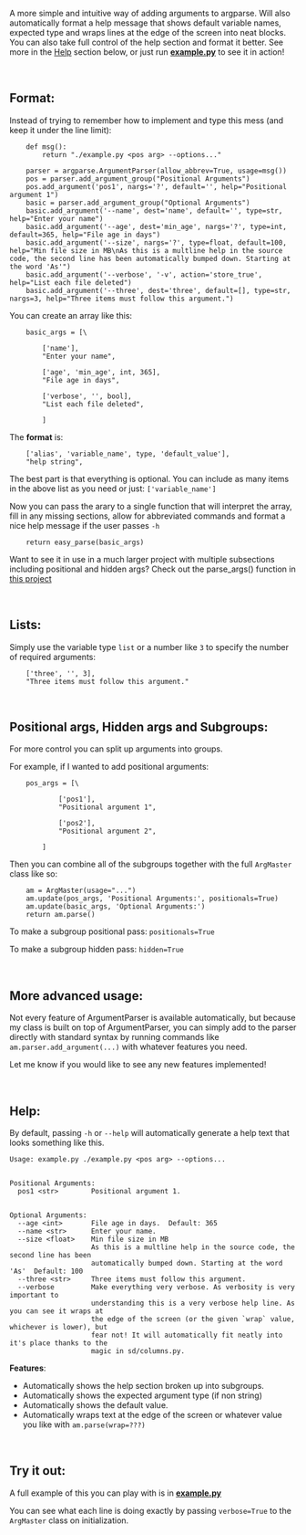 ﻿A more simple and intuitive way of adding arguments to argparse. Will also automatically format a help message that shows default variable names, expected type and wraps lines at the edge of the screen into neat blocks. You can also take full control of the help section and format it better. See more in the [Help](#help) section below, or just run [**example.py**](example.py) to see it in action!


&nbsp;
## Format:

Instead of trying to remember how to implement and type this mess (and keep it under the line limit):

```
	def msg():
		return "./example.py <pos arg> --options..."

	parser = argparse.ArgumentParser(allow_abbrev=True, usage=msg())
	pos = parser.add_argument_group("Positional Arguments")
	pos.add_argument('pos1', nargs='?', default='', help="Positional argument 1")
	basic = parser.add_argument_group("Optional Arguments")
	basic.add_argument('--name', dest='name', default='', type=str, help="Enter your name")
	basic.add_argument('--age', dest='min_age', nargs='?', type=int, default=365, help="File age in days")
	basic.add_argument('--size', nargs='?', type=float, default=100, help="Min file size in MB\nAs this is a multline help in the source code, the second line has been automatically bumped down. Starting at the word 'As'")
	basic.add_argument('--verbose', '-v', action='store_true', help="List each file deleted")
	basic.add_argument('--three', dest='three', default=[], type=str, nargs=3, help="Three items must follow this argument.")

```

You can create an array like this:

```
	basic_args = [\

		['name'],
		"Enter your name",

		['age', 'min_age', int, 365],
		"File age in days",

		['verbose', '', bool],
		"List each file deleted",

		]

```

The **format** is:

```
	['alias', 'variable_name', type, 'default_value'],
	"help string",
```

The best part is that everything is optional. You can include as many items in the above list as you need or just: `['variable_name']`

Now you can pass the arary to a single function that will interpret the array, fill in any missing sections, allow for abbreviated commands and format a nice help message if the user passes `-h`

```
	return easy_parse(basic_args)
```

Want to see it in use in a much larger project with multiple subsections including positional and hidden args? Check out the parse_args() function in [this project](https://github.com/SurpriseDog/KeyLocker/blob/master/args.py)

&nbsp;
## Lists:

Simply use the variable type `list` or a number like `3` to specify the number of required arguments:

```
	['three', '', 3],
	"Three items must follow this argument."
```

&nbsp;
## Positional args, Hidden args and Subgroups:

For more control you can split up arguments into groups.

For example, if I wanted to add positional arguments:

```
	pos_args = [\

			['pos1'],
			"Positional argument 1",

			['pos2'],
			"Positional argument 2",

		]
```

Then you can combine all of the subgroups together with the full `ArgMaster` class like so:

```
	am = ArgMaster(usage="...")
	am.update(pos_args, 'Positional Arguments:', positionals=True)
	am.update(basic_args, 'Optional Arguments:')
	return am.parse()
```

To make a subgroup positional pass: `positionals=True`

To make a subgroup hidden pass: `hidden=True`

&nbsp;
## More advanced usage:

Not every feature of ArgumentParser is available automatically, but because my class is built on top of ArgumentParser, you can simply add to the parser directly with standard syntax by running commands like `am.parser.add_argument(...)` with whatever features you need.

Let me know if you would like to see any new features implemented!

&nbsp;
## Help:

By default, passing `-h` or `--help` will automatically generate a help text that looks something like this.

```
Usage: example.py ./example.py <pos arg> --options...


Positional Arguments:
  pos1 <str>        Positional argument 1.


Optional Arguments:
  --age <int>       File age in days.  Default: 365
  --name <str>      Enter your name.
  --size <float>    Min file size in MB
                    As this is a multline help in the source code, the second line has been
                    automatically bumped down. Starting at the word 'As'  Default: 100
  --three <str>     Three items must follow this argument.
  --verbose         Make everything very verbose. As verbosity is very important to
                    understanding this is a very verbose help line. As you can see it wraps at
                    the edge of the screen (or the given `wrap` value, whichever is lower), but
                    fear not! It will automatically fit neatly into it's place thanks to the
                    magic in sd/columns.py.

```


**Features**:
  * Automatically shows the help section broken up into subgroups.
  * Automatically shows the expected argument type (if non string)
  * Automatically shows the default value.
  * Automatically wraps text at the edge of the screen or whatever value you like with `am.parse(wrap=???)`



&nbsp;
## Try it out:

A full example of this you can play with is in [**example.py**](example.py)

You can see what each line is doing exactly by passing `verbose=True` to the `ArgMaster` class on initialization.

